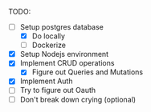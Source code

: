 TODO:
- [ ] Setup postgres database
  - [x] Do locally
  - [ ] Dockerize
- [x] Setup Nodejs environment
- [x] Implement CRUD operations
  - [x] Figure out Queries and Mutations
- [x] Implement Auth
- [ ] Try to figure out Oauth
- [ ] Don't break down crying (optional)